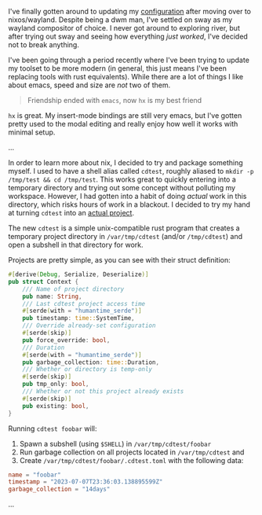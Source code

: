 I've finally gotten around to updating my
[configuration](github.com/harrisonhall/configw) after moving over to
nixos/wayland. Despite being a dwm man, I've settled on sway as my wayland
compositor of choice. I never got around to exploring river, but after trying
out sway and seeing how everything _just worked_, I've decided not to break
anything.

I've been going through a period recently where I've been trying to update my
toolset to be more modern (in general, this just means I've been replacing tools
with rust equivalents). While there are a lot of things I like about emacs,
speed and size are _not_ two of them.

> Friendship ended with `emacs`, now `hx` is my best friend

`hx` is great. My insert-mode bindings are still very emacs, but I've gotten
pretty used to the modal editing and really enjoy how well it works with minimal
setup.

...

In order to learn more about nix, I decided to try and package something myself.
I used to have a shell alias called `cdtest`, roughly aliased to
`mkdir -p /tmp/test && cd /tmp/test`. This works great to quickly entering into
a temporary directory and trying out some concept without polluting my
workspace. However, I had gotten into a habit of doing _actual_ work in this
directory, which risks hours of work in a blackout. I decided to try my hand at
turning `cdtest` into an
[actual project](https://github.com/harrisonhall/cdtest).

The new `cdtest` is a simple unix-compatible rust program that creates a
temporary project directory in `/var/tmp/cdtest` (and/or `/tmp/cdtest`) and open
a subshell in that directory for work.

Projects are pretty simple, as you can see with their struct definition:

```rust
#[derive(Debug, Serialize, Deserialize)]
pub struct Context {
    /// Name of project directory
    pub name: String,
    /// Last cdtest project access time
    #[serde(with = "humantime_serde")]
    pub timestamp: time::SystemTime,
    /// Override already-set configuration
    #[serde(skip)]
    pub force_override: bool,
    /// Duration
    #[serde(with = "humantime_serde")]
    pub garbage_collection: time::Duration,
    /// Whether or directory is temp-only
    #[serde(skip)]
    pub tmp_only: bool,
    /// Whether or not this project already exists
    #[serde(skip)]
    pub existing: bool,
}
```

Running `cdtest foobar` will:

1. Spawn a subshell (using `$SHELL`) in `/var/tmp/cdtest/foobar`
2. Run garbage collection on all projects located in `/var/tmp/cdtest` and
3. Create `/var/tmp/cdtest/foobar/.cdtest.toml` with the following data:

```toml
name = "foobar"
timestamp = "2023-07-07T23:36:03.138895599Z"
garbage_collection = "14days"
```

...
